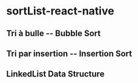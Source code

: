 # sortList-react-native

## Tri à bulle -- Bubble Sort

## Tri par insertion --  Insertion Sort

## LinkedList Data Structure

